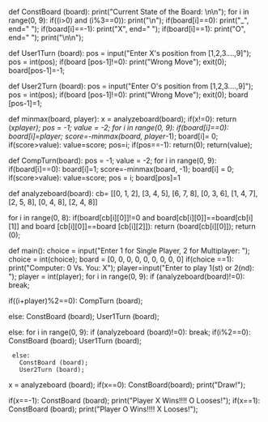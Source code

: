 def ConstBoard (board):
  print("Current State of the Board: \n\n");
  for i in range(0, 9):
   if((i>0) and (i%3==0)):
    print("\n");
   if(board[i]==0):
    print("_", end=" ");
   if(board[i]==-1):
    print("X", end=" ");
   if(board[i]==1):
    print("O", end=" ");
    print("\n\n");

def User1Turn (board):
 pos = input("Enter X's position from [1,2,3....,9]");
 pos = int(pos);
 if(board [pos-1]!=0):
  print("Wrong Move");
  exit(0);
  board[pos-1]=-1;

def User2Turn (board):
 pos = input("Enter O's position from [1,2,3....,9]");
 pos = int(pos);
 if(board [pos-1]!=0):
  print("Wrong Move");
  exit(0);
  board [pos-1]=1;

def minmax(board, player):
 x = analyzeboard(board);
 if(x!=0):
    return (x*player);
    pos = -1;
    value = -2;
    for i in range(0, 9):
      if(board[i]==0):
        board[i]=player;
        score=-minmax(board, player*-1);
        board[i]= 0;
        if(score>value):
           value=score;
           pos=i;
    if(pos==-1):
     return(0);
    return(value);

def CompTurn(board):
 pos = -1;
 value = -2;
 for i in range(0, 9):
   if(board[i]==0):
    board[i]=1;
    score=-minmax(board, -1);
    board[i] = 0;
    if(score>value):
     value=score;
     pos = i;
 board[pos]=1

def analyzeboard(board):
 cb= [[0, 1, 2], [3, 4, 5], [6, 7, 8], [0, 3, 6], [1, 4, 7], [2, 5, 8], [0, 4, 8], [2, 4, 8]]

 for i in range(0, 8):
  if(board[cb[i][0]]!=0 and
    board[cb[i][0]]==board[cb[i][1]] and
    board [cb[i][0]]==board [cb[i][2]]):
    return (board[cb[i][0]]);
 return (0);

def main():
 choice = input("Enter 1 for Single Player, 2 for Multiplayer: ");
 choice = int(choice);
 board = [0, 0, 0, 0, 0, 0, 0, 0, 0]
 if(choice ==1):
   print("Computer: 0 Vs. You: X");
   player=input("Enter to play 1(st) or 2(nd): ");
   player = int(player);
 for i in range(0, 9):
  if (analyzeboard(board)!=0):
   break;

  if((i+player)%2==0):
    CompTurn (board);

  else:
   ConstBoard (board);
  User1Turn (board);

 else:
  for i in range(0, 9):
   if (analyzeboard (board)!=0):
     break;
     if(i%2==0):
      ConstBoard (board);
      User1Turn (board);

     else:
       ConstBoard (board);
       User2Turn (board);
  x = analyzeboard (board);
  if(x==0):
   ConstBoard(board);
   print("Draw!");

  if(x==-1):
   ConstBoard (board);
   print("Player X Wins!!!! O Looses!");
  if(x==1):
   ConstBoard (board);
   print("Player O Wins!!!! X Looses!");
